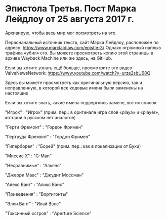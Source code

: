 # Эпистола Третья. Пост Марка Лейдлоу от 25 августа 2017 г.
Архивирую, чтобы весь мир мог посмотреть на это.

Первоначальный источник текста, сайт Марка Лейдлоу, расположен по адресу: https://www.marclaidlaw.com/epistle-3/ Однако огромный наплыв трафика «убил» его. Вы можете просмотреть копию этой страницы в архиве Wayback Machine или же здесь, на GitHub.

Если вы хотите узнать ещё больше, просмотрите это видео ValveNewsNetwork: https://www.youtube.com/watch?v=urza2sbU68Q

Здесь вы можете просмотреть как оригинальную версию, так и исправленную, в которой все кодовые имена были заменены на настоящие.

Если вы хотите знать, какие имена подверглись замене, вот их список:

"Игрок" 			      : "Игрок" (прим. пер.: в оригинале игра слов «playa» и «player», которой в русском нет аналогов)

"Герти Фремонт" 	  : "Гордон Фримен"

"Гертруда Фремонт" 	: "Гордон Фримен"

"Гиперборея" 		    : "Борей" (прим. пер.: как в локализации от Буки)

"Миссис X" 			    : "G-Man"

"Несравнимые" 		  : "Альянс"

"Джерри Маас" 		  : "Джудит Моссман"

"Алекс Вант" 		    : "Аликс Вэнс"

"Приведения" 	      : "Вортигонты"

"Элли Вант" 	    	: "Илай Вэнс"

"Токсинный остров"  : "Aperture Science"
